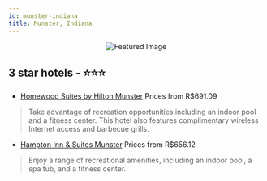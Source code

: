 ```yaml
---
id: munster-indiana
title: Munster, Indiana
---
```


<center><img src="https://i.travelapi.com/hotels/14000000/13390000/13387200/13387119/13f79492_z.jpg" alt="Featured Image" /></center>


##  3 star hotels - ⭐️⭐️⭐️

-    [Homewood Suites by Hilton Munster](https://us.hurb.com/hotels/munster/homewood-suites-by-hilton-munster-JNP-JP360384?cmp=18055) Prices from R$691.09
   > Take advantage of recreation opportunities including an indoor pool and a fitness center. This hotel also features complimentary wireless Internet access and barbecue grills.
-    [Hampton Inn & Suites Munster](https://us.hurb.com/hotels/munster/hampton-inn-suites-munster-JNP-JP062244?cmp=18055) Prices from R$656.12
   > Enjoy a range of recreational amenities, including an indoor pool, a spa tub, and a fitness center.
